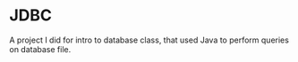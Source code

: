 # JDBC

A project I did for intro to database class, that used Java to perform queries on database file.

